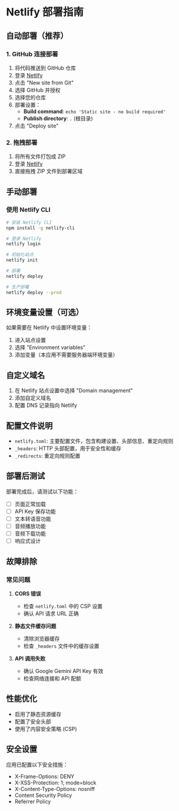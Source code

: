 # Netlify 部署指南

## 自动部署（推荐）

### 1. GitHub 连接部署
1. 将代码推送到 GitHub 仓库
2. 登录 [Netlify](https://netlify.com)
3. 点击 "New site from Git"
4. 选择 GitHub 并授权
5. 选择您的仓库
6. 部署设置：
   - **Build command**: `echo 'Static site - no build required'`
   - **Publish directory**: `.` (根目录)
7. 点击 "Deploy site"

### 2. 拖拽部署
1. 将所有文件打包成 ZIP
2. 登录 [Netlify](https://netlify.com)
3. 直接拖拽 ZIP 文件到部署区域

## 手动部署

### 使用 Netlify CLI
```bash
# 安装 Netlify CLI
npm install -g netlify-cli

# 登录 Netlify
netlify login

# 初始化站点
netlify init

# 部署
netlify deploy

# 生产部署
netlify deploy --prod
```

## 环境变量设置（可选）

如果需要在 Netlify 中设置环境变量：

1. 进入站点设置
2. 选择 "Environment variables"
3. 添加变量（本应用不需要服务器端环境变量）

## 自定义域名

1. 在 Netlify 站点设置中选择 "Domain management"
2. 添加自定义域名
3. 配置 DNS 记录指向 Netlify

## 配置文件说明

- `netlify.toml`: 主要配置文件，包含构建设置、头部信息、重定向规则
- `_headers`: HTTP 头部配置，用于安全性和缓存
- `_redirects`: 重定向规则配置

## 部署后测试

部署完成后，请测试以下功能：
- [ ] 页面正常加载
- [ ] API Key 保存功能
- [ ] 文本转语音功能
- [ ] 音频播放功能
- [ ] 音频下载功能
- [ ] 响应式设计

## 故障排除

### 常见问题

1. **CORS 错误**
   - 检查 `netlify.toml` 中的 CSP 设置
   - 确认 API 请求 URL 正确

2. **静态文件缓存问题**
   - 清除浏览器缓存
   - 检查 `_headers` 文件中的缓存设置

3. **API 调用失败**
   - 确认 Google Gemini API Key 有效
   - 检查网络连接和 API 配额

## 性能优化

- 启用了静态资源缓存
- 配置了安全头部
- 使用了内容安全策略 (CSP)

## 安全设置

应用已配置以下安全措施：
- X-Frame-Options: DENY
- X-XSS-Protection: 1; mode=block
- X-Content-Type-Options: nosniff
- Content Security Policy
- Referrer Policy